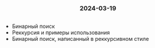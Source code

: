 <h3 style="text-align: center; padding-bottom: 14px">2024-03-19</h3>

* Бинарный поиск
* Реккурсия и примеры использования
* Бинарный поиск, написанный в реккурсивном стиле